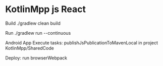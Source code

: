 KotlinMpp js React
=======================

Build
    ./gradlew clean build
    
Run
    ./gradlew run --continuous

Android App
Execute tasks: publishJsPublicationToMavenLocal in project KotlinMpp/SharedCode


Deploy:
run browserWebpack


